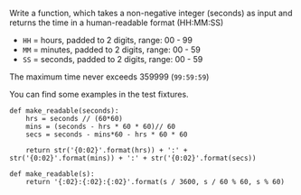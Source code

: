 Write a function, which takes a non-negative integer (seconds) as input and returns the time in a human-readable format (HH:MM:SS)

* ```HH``` = hours, padded to 2 digits, range: 00 - 99
* ```MM``` = minutes, padded to 2 digits, range: 00 - 59
* ```SS``` = seconds, padded to 2 digits, range: 00 - 59

The maximum time never exceeds 359999 (```99:59:59```)

You can find some examples in the test fixtures.


    def make_readable(seconds):
        hrs = seconds // (60*60)
        mins = (seconds - hrs * 60 * 60)// 60
        secs = seconds - mins*60 - hrs * 60 * 60

        return str('{0:02}'.format(hrs)) + ':' + str('{0:02}'.format(mins)) + ':' + str('{0:02}'.format(secs))

```
def make_readable(s):
    return '{:02}:{:02}:{:02}'.format(s / 3600, s / 60 % 60, s % 60)
```
